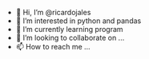 - 👋 Hi, I’m @ricardojales
- 👀 I’m interested in python and pandas
- 🌱 I’m currently learning program
- 💞️ I’m looking to collaborate on ...
- 📫 How to reach me ...

<!---
ricardojales/ricardojales is a ✨ special ✨ repository because its `README.md` (this file) appears on your GitHub profile.
You can click the Preview link to take a look at your changes.
--->
